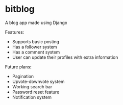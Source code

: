 # bitblog
A blog app made using Django

Features:
- Supports basic posting
- Has a follower system
- Has a comment system
- User can update their profiles with extra information

Future plans:
- Pagination
- Upvote-downvote system
- Working search bar
- Password reset feature
- Notification system
